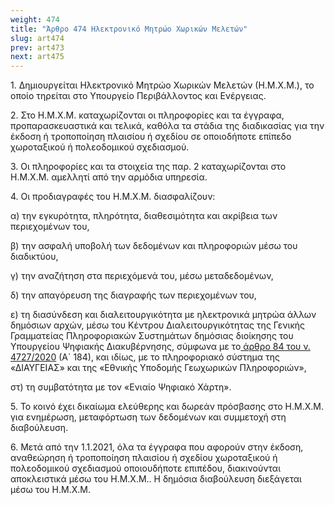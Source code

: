 ```yaml
---
weight: 474
title: "Άρθρο 474 Ηλεκτρονικό Μητρώο Χωρικών Μελετών"
slug: art474
prev: art473
next: art475
---
```


1\. Δημιουργείται Ηλεκτρονικό Μητρώο Χωρικών Μελετών (Η.Μ.Χ.Μ.), το οποίο τηρείται στο Υπουργείο Περιβάλλοντος και Ενέργειας.

2\. Στο Η.Μ.Χ.Μ. καταχωρίζονται οι πληροφορίες και τα έγγραφα, προπαρασκευαστικά και τελικά, καθόλα τα στάδια της διαδικασίας για την έκδοση ή τροποποίηση πλαισίου ή σχεδίου σε οποιοδήποτε επίπεδο χωροταξικού ή πολεοδομικού σχεδιασμού.

3\. Οι πληροφορίες και τα στοιχεία της παρ. 2 καταχωρίζονται στο Η.Μ.Χ.Μ. αμελλητί από την αρμόδια υπηρεσία.

4\. Οι προδιαγραφές του Η.Μ.Χ.Μ. διασφαλίζουν:

α) την εγκυρότητα, πληρότητα, διαθεσιμότητα και ακρίβεια των περιεχομένων του,

β) την ασφαλή υποβολή των δεδομένων και πληροφοριών μέσω του διαδικτύου,

γ) την αναζήτηση στα περιεχόμενά του, μέσω μεταδεδομένων,

δ) την απαγόρευση της διαγραφής των περιεχομένων του,

ε) τη διασύνδεση και διαλειτουργικότητα με ηλεκτρονικά μητρώα άλλων δημόσιων αρχών, μέσω του Κέντρου Διαλειτουργικότητας της Γενικής Γραμματείας Πληροφοριακών Συστημάτων δημόσιας διοίκησης του Υπουργείου Ψηφιακής Διακυβέρνησης, σύμφωνα με το<a href="https://ia37rg02wpsa01.blob.core.windows.net/fek/01/2020/20200100184.pdf" title="Δείτε το Σχετικό"> άρθρο 84 του ν. 4727/2020</a> (Α\` 184), και ιδίως, με το πληροφοριακό σύστημα της «ΔΙΑΥΓΕΙΑΣ» και της «Εθνικής Υποδομής Γεωχωρικών Πληροφοριών»,

στ) τη συμβατότητα με τον «Ενιαίο Ψηφιακό Χάρτη».

5\. Το κοινό έχει δικαίωμα ελεύθερης και δωρεάν πρόσβασης στο Η.Μ.Χ.Μ. για ενημέρωση, μεταφόρτωση των δεδομένων και συμμετοχή στη διαβούλευση.

6\. Μετά από την 1.1.2021, όλα τα έγγραφα που αφορούν στην έκδοση, αναθεώρηση ή τροποποίηση πλαισίου ή σχεδίου χωροταξικού ή πολεοδομικού σχεδιασμού οποιουδήποτε επιπέδου, διακινούνται αποκλειστικά μέσω του Η.Μ.Χ.Μ.. Η δημόσια διαβούλευση διεξάγεται μέσω του Η.Μ.Χ.Μ.


